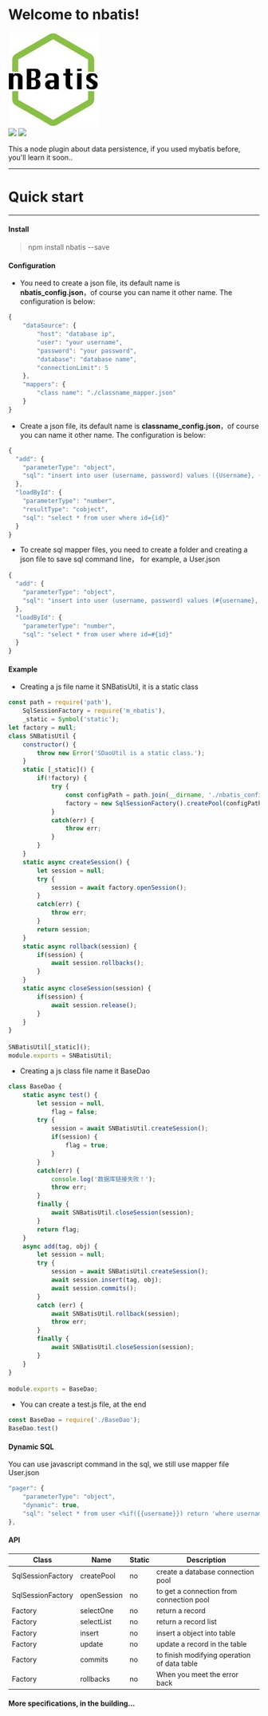 Welcome to nbatis!
===================
![](https://github.com/vyspace/nbatis/blob/master/nbatis.jpg) 
<br/>
![](https://img.shields.io/travis/rust-lang/rust.svg)  ![](https://img.shields.io/badge/tag-1.0.0-blue.svg)

This a node plugin about data persistence, if you used mybatis before, you'll learn it soon..

----------


# Quick start
-------------
#### Install
>  npm install nbatis --save

#### Configuration

 - You need to create a json file, its default name is   
   **nbatis_config.json**，of  course you can name it other name. The configuration is below:

```javascript
{
	"dataSource": {
	    "host": "database ip",
	    "user": "your username",
	    "password": "your password",
	    "database": "database name",
	    "connectionLimit": 5
	},
	"mappers": {
	    "class name": "./classname_mapper.json"
	}
}
```

 - Create a json file, its default name is
   **classname_config.json**，of  course you can name it other name. The configuration is below:

```javascript
{
  "add": {
    "parameterType": "object",
    "sql": "insert into user (username, password) values ({Username}, {Password})"
  },
  "loadById": {
    "parameterType": "number",
    "resultType": "cobject",
    "sql": "select * from user where id={id}"
  }
}
```

- To create sql mapper files, you need to create a folder and creating a json file to save sql command line， for example, a User.json
```javascript
{
  "add": {
    "parameterType": "object",
    "sql": "insert into user (username, password) values (#{username}, #{password})"
  },
  "loadById": {
    "parameterType": "number",
    "sql": "select * from user where id=#{id}"
  }
}
```

#### Example

 - Creating a js file name it SNBatisUtil,  it is a static class

```javascript
const path = require('path'),
    SqlSessionFactory = require('m_nbatis'),
    _static = Symbol('static');
let factory = null;
class SNBatisUtil {
    constructor() {
        throw new Error('SDaoUtil is a static class.');
    }
    static [_static]() {
        if(!factory) {
            try {
                const configPath = path.join(__dirname, './nbatis_config.json');
                factory = new SqlSessionFactory().createPool(configPath);
            }
            catch(err) {
                throw err;
            }
        }
    }
    static async createSession() {
        let session = null;
        try {
            session = await factory.openSession();
        }
        catch(err) {
            throw err;
        }
        return session;
    }
    static async rollback(session) {
        if(session) {
            await session.rollbacks();
        }
    }
    static async closeSession(session) {
        if(session) {
            await session.release();
        }
    }
}

SNBatisUtil[_static]();
module.exports = SNBatisUtil;
```

 - Creating a js class file name it BaseDao
 

```javascript
class BaseDao {
	static async test() {
        let session = null,
            flag = false;
        try {
            session = await SNBatisUtil.createSession();
            if(session) {
                flag = true;
            }
        }
        catch(err) {
            console.log('数据库链接失败！');
            throw err;
        }
        finally {
            await SNBatisUtil.closeSession(session);
        }
        return flag;
    }
    async add(tag, obj) {
        let session = null;
        try {
            session = await SNBatisUtil.createSession();
            await session.insert(tag, obj);
            await session.commits();
        }
        catch (err) {
            await SNBatisUtil.rollback(session);
            throw err;
        }
        finally {
            await SNBatisUtil.closeSession(session);
        }
    }
}

module.exports = BaseDao;
```
- You can create a test.js file,  at the end


```javascript
const BaseDao = require('./BaseDao');
BaseDao.test()
```

#### Dynamic SQL

You can use javascript command in the sql, we still use mapper file User.json

```javascript
"pager": {
    "parameterType": "object",
    "dynamic": true,
    "sql": "select * from user <%if({{username}}) return 'where username like #{username}'%> <%if({{sort}}) return 'order by ${sort} ${order}'%> <%if({{pageSize}}) return 'limit #{pageOffset}, #{pageSize}'%>"
},
```

#### API

Class       |Name   | Static |   Description
-----------| ------ |--------|---------------
SqlSessionFactory|createPool | no     | create a database connection pool
SqlSessionFactory|openSession| no     | to get a connection from connection pool
Factory|selectOne | no     | return a record
Factory|selectList | no     | return a record list
Factory|insert | no     | insert a object into table
Factory|update | no     | update a record in the table
Factory|commits | no     | to finish modifying operation of data table
Factory|rollbacks | no     | When you meet the error back


#### More specifications,  in the building...
